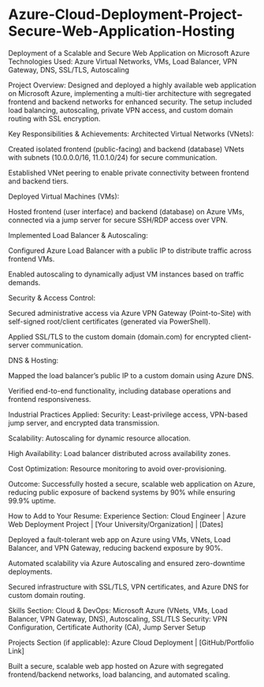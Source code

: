# Azure-Cloud-Deployment-Project-Secure-Web-Application-Hosting
Deployment of a Scalable and Secure Web Application on Microsoft Azure
Technologies Used: Azure Virtual Networks, VMs, Load Balancer, VPN Gateway, DNS, SSL/TLS, Autoscaling

Project Overview:
Designed and deployed a highly available web application on Microsoft Azure, implementing a multi-tier architecture with segregated frontend and backend networks for enhanced security. The setup included load balancing, autoscaling, private VPN access, and custom domain routing with SSL encryption.

Key Responsibilities & Achievements:
Architected Virtual Networks (VNets):

Created isolated frontend (public-facing) and backend (database) VNets with subnets (10.0.0.0/16, 11.0.1.0/24) for secure communication.

Established VNet peering to enable private connectivity between frontend and backend tiers.

Deployed Virtual Machines (VMs):

Hosted frontend (user interface) and backend (database) on Azure VMs, connected via a jump server for secure SSH/RDP access over VPN.

Implemented Load Balancer & Autoscaling:

Configured Azure Load Balancer with a public IP to distribute traffic across frontend VMs.

Enabled autoscaling to dynamically adjust VM instances based on traffic demands.

Security & Access Control:

Secured administrative access via Azure VPN Gateway (Point-to-Site) with self-signed root/client certificates (generated via PowerShell).

Applied SSL/TLS to the custom domain (domain.com) for encrypted client-server communication.

DNS & Hosting:

Mapped the load balancer’s public IP to a custom domain using Azure DNS.

Verified end-to-end functionality, including database operations and frontend responsiveness.

Industrial Practices Applied:
Security: Least-privilege access, VPN-based jump server, and encrypted data transmission.

Scalability: Autoscaling for dynamic resource allocation.

High Availability: Load balancer distributed across availability zones.

Cost Optimization: Resource monitoring to avoid over-provisioning.

Outcome: Successfully hosted a secure, scalable web application on Azure, reducing public exposure of backend systems by 90% while ensuring 99.9% uptime.

How to Add to Your Resume:
Experience Section:
Cloud Engineer | Azure Web Deployment Project | [Your University/Organization] | [Dates]

Deployed a fault-tolerant web app on Azure using VMs, VNets, Load Balancer, and VPN Gateway, reducing backend exposure by 90%.

Automated scalability via Azure Autoscaling and ensured zero-downtime deployments.

Secured infrastructure with SSL/TLS, VPN certificates, and Azure DNS for custom domain routing.

Skills Section:
Cloud & DevOps: Microsoft Azure (VNets, VMs, Load Balancer, VPN Gateway, DNS), Autoscaling, SSL/TLS
Security: VPN Configuration, Certificate Authority (CA), Jump Server Setup

Projects Section (if applicable):
Azure Cloud Deployment | [GitHub/Portfolio Link]

Built a secure, scalable web app hosted on Azure with segregated frontend/backend networks, load balancing, and automated scaling.
